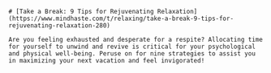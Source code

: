 
    # [Take a Break: 9 Tips for Rejuvenating Relaxation](https://www.mindhaste.com/t/relaxing/take-a-break-9-tips-for-rejuvenating-relaxation-280)

    Are you feeling exhausted and desperate for a respite? Allocating time for yourself to unwind and revive is critical for your psychological and physical well-being. Peruse on for nine strategies to assist you in maximizing your next vacation and feel invigorated!
    